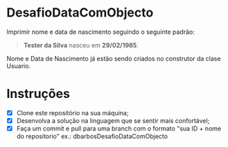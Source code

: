 # DesafioDataComObjecto
Imprimir nome e data de nascimento seguindo o seguinte padrão:

> **Tester da Silva** nasceu em **29/02/1985**.

Nome e Data de Nascimento já estão sendo criados no construtor da clase Usuario.

# Instruções

- [x] Clone este repositório na sua máquina;
- [x] Desenvolva a solução na linguagem que se sentir mais confortável;
- [x] Faça um commit e pull para uma branch com o formato "sua ID + nome do repositorio" ex.: dbarbosDesafioDataComObjecto

